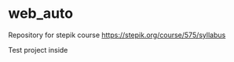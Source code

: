 # web_auto

Repository for stepik course https://stepik.org/course/575/syllabus 

Test project inside